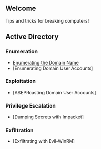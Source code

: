 ## Welcome 

Tips and tricks for breaking computers! 

## Active Directory

### Enumeration
- [Enumerating the Domain Name](danjaaron.github.io/enumerate/domain-name)
- [Enumerating Domain User Accounts]

### Exploitation
- [ASEPRoasting Domain User Accounts]

### Privilege Escalation
- [Dumping Secrets with Impacket]

### Exfiltration
- [Exfiltrating with Evil-WinRM]

